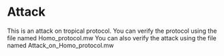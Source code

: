 # Attack
This is an attack on tropical protocol.
You can verify the protocol using the file named Homo_protocol.mw
You can also verify the attack using the file named Attack_on_Homo_protocol.mw
